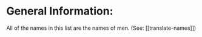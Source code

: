 # General Information:

All of the names in this list are the names of men. (See: [[translate-names]])